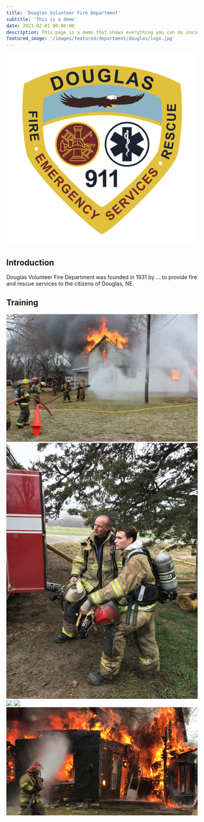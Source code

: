 ```yaml
---
title: 'Douglas Volunteer Fire Department'
subtitle: 'This is a demo'
date: 2021-02-01 00:00:00
description: This page is a demo that shows everything you can do inside portfolio and news items.
featured_image: '/images/featured/department/douglas/logo.jpg'
---
```


![](/images/featured/department/douglas/logo.png)

## Introduction

Douglas Volunteer Fire Department was founded in 1931 by ... to provide fire and rescue services to the citizens of Douglas, NE.

## Training

<div class="gallery" data-columns="1">
	<img src="/images/featured/department/douglas/gallery/1.jpg">
	<img src="/images/featured/department/douglas/gallery/2.jpg">
	<img src="/images/featured/department/douglas/gallery/3.jpg">
	<img src="/images/featured/department/douglas/gallery/4.jpg">
	<img src="/images/featured/department/douglas/gallery/5.jpg">
</div>